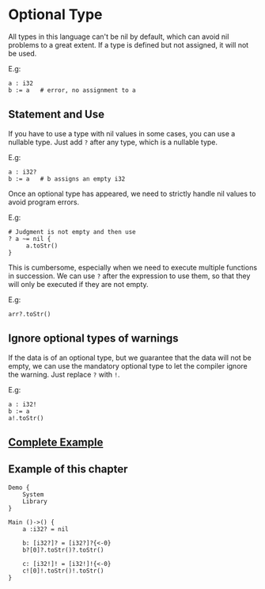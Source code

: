 # Optional Type
All types in this language can't be nil by default, which can avoid nil problems to a great extent.
If a type is defined but not assigned, it will not be used.

E.g:
```
a : i32
b := a   # error, no assignment to a
```

## Statement and Use

If you have to use a type with nil values in some cases, you can use a nullable type.
Just add `?` after any type, which is a nullable type.

E.g:
```
a : i32?
b := a   # b assigns an empty i32
```

Once an optional type has appeared, we need to strictly handle nil values to avoid program errors.

E.g:
```
# Judgment is not empty and then use
? a ~= nil {
     a.toStr()
}
```

This is cumbersome, especially when we need to execute multiple functions in succession.
We can use `?` after the expression to use them, so that they will only be executed if they are not empty.

E.g:
```
arr?.toStr()
```

## Ignore optional types of warnings
If the data is of an optional type, but we guarantee that the data will not be empty, we can use the mandatory optional type to let the compiler ignore the warning.
Just replace `?` with `!`.

E.g:
```
a : i32!
b := a
a!.toStr()
```

## [Complete Example](../example.xs)

## Example of this chapter
```
Demo {
    System
    Library
}

Main ()->() {
    a :i32? = nil

    b: [i32?]? = [i32?]?{<-0}
    b?[0]?.toStr()?.toStr()

    c: [i32!]! = [i32!]!{<-0}
    c![0]!.toStr()!.toStr()
}
```